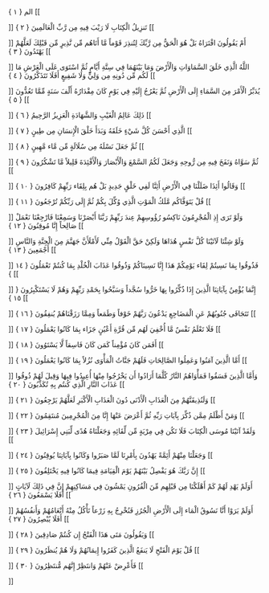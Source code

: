 الم { ۱ }
[[


]] 
تَنزِيلُ الْكِتَابِ لَا رَيْبَ فِيهِ مِن رَّبِّ الْعَالَمِينَ { ۲ }
[[


]] 
أَمْ يَقُولُونَ افْتَرَاهُ بَلْ هُوَ الْحَقُّ مِن رَّبِّكَ لِتُنذِرَ قَوْماً مَّا أَتَاهُم مِّن نَّذِيرٍ مِّن قَبْلِكَ لَعَلَّهُمْ يَهْتَدُونَ { ۳ }
[[


]] 
اللَّهُ الَّذِي خَلَقَ السَّمَاوَاتِ وَالْأَرْضَ وَمَا بَيْنَهُمَا فِي سِتَّةِ أَيَّامٍ ثُمَّ اسْتَوَى عَلَى الْعَرْشِ مَا لَكُم مِّن دُونِهِ مِن وَلِيٍّ وَلَا شَفِيعٍ أَفَلَا تَتَذَكَّرُونَ { ٤ }
[[


]] 
يُدَبِّرُ الْأَمْرَ مِنَ السَّمَاءِ إِلَى الْأَرْضِ ثُمَّ يَعْرُجُ إِلَيْهِ فِي يَوْمٍ كَانَ مِقْدَارُهُ أَلْفَ سَنَةٍ مِّمَّا تَعُدُّونَ { ٥ }
[[


]] 
ذَلِكَ عَالِمُ الْغَيْبِ وَالشَّهَادَةِ الْعَزِيزُ الرَّحِيمُ { ٦ }
[[


]] 
الَّذِي أَحْسَنَ كُلَّ شَيْءٍ خَلَقَهُ وَبَدَأَ خَلْقَ الْإِنسَانِ مِن طِينٍ { ٧ }
[[


]] 
ثُمَّ جَعَلَ نَسْلَهُ مِن سُلَالَةٍ مِّن مَّاء مَّهِينٍ { ۸ }
[[


]] 
ثُمَّ سَوَّاهُ وَنَفَخَ فِيهِ مِن رُّوحِهِ وَجَعَلَ لَكُمُ السَّمْعَ وَالْأَبْصَارَ وَالْأَفْئِدَةَ قَلِيلاً مَّا تَشْكُرُونَ { ۹ }
[[


]] 
وَقَالُوا أَئِذَا ضَلَلْنَا فِي الْأَرْضِ أَئِنَّا لَفِي خَلْقٍ جَدِيدٍ بَلْ هُم بِلِقَاء رَبِّهِمْ كَافِرُونَ { ۱۰ }
[[


]] 
قُلْ يَتَوَفَّاكُم مَّلَكُ الْمَوْتِ الَّذِي وُكِّلَ بِكُمْ ثُمَّ إِلَى رَبِّكُمْ تُرْجَعُونَ { ۱۱ }
[[


]] 
وَلَوْ تَرَى إِذِ الْمُجْرِمُونَ نَاكِسُو رُؤُوسِهِمْ عِندَ رَبِّهِمْ رَبَّنَا أَبْصَرْنَا وَسَمِعْنَا فَارْجِعْنَا نَعْمَلْ صَالِحاً إِنَّا مُوقِنُونَ { ۱۲ }
[[


]] 
وَلَوْ شِئْنَا لَآتَيْنَا كُلَّ نَفْسٍ هُدَاهَا وَلَكِنْ حَقَّ الْقَوْلُ مِنِّي لَأَمْلَأَنَّ جَهَنَّمَ مِنَ الْجِنَّةِ وَالنَّاسِ أَجْمَعِينَ { ۱۳ }
[[


]] 
فَذُوقُوا بِمَا نَسِيتُمْ لِقَاء يَوْمِكُمْ هَذَا إِنَّا نَسِينَاكُمْ وَذُوقُوا عَذَابَ الْخُلْدِ بِمَا كُنتُمْ تَعْمَلُونَ { ۱٤ }
[[


]] 
إِنَّمَا يُؤْمِنُ بِآيَاتِنَا الَّذِينَ إِذَا ذُكِّرُوا بِهَا خَرُّوا سُجَّداً وَسَبَّحُوا بِحَمْدِ رَبِّهِمْ وَهُمْ لَا يَسْتَكْبِرُونَ { ۱٥ }
[[


]] 
تَتَجَافَى جُنُوبُهُمْ عَنِ الْمَضَاجِعِ يَدْعُونَ رَبَّهُمْ خَوْفاً وَطَمَعاً وَمِمَّا رَزَقْنَاهُمْ يُنفِقُونَ { ۱٦ }
[[


]] 
فَلَا تَعْلَمُ نَفْسٌ مَّا أُخْفِيَ لَهُم مِّن قُرَّةِ أَعْيُنٍ جَزَاء بِمَا كَانُوا يَعْمَلُونَ { ۱٧ }
[[


]] 
أَفَمَن كَانَ مُؤْمِناً كَمَن كَانَ فَاسِقاً لَّا يَسْتَوُونَ { ۱۸ }
[[


]] 
أَمَّا الَّذِينَ آمَنُوا وَعَمِلُوا الصَّالِحَاتِ فَلَهُمْ جَنَّاتُ الْمَأْوَى نُزُلاً بِمَا كَانُوا يَعْمَلُونَ { ۱۹ }
[[


]] 
وَأَمَّا الَّذِينَ فَسَقُوا فَمَأْوَاهُمُ النَّارُ كُلَّمَا أَرَادُوا أَن يَخْرُجُوا مِنْهَا أُعِيدُوا فِيهَا وَقِيلَ لَهُمْ ذُوقُوا عَذَابَ النَّارِ الَّذِي كُنتُم بِهِ تُكَذِّبُونَ { ۲۰ }
[[


]] 
وَلَنُذِيقَنَّهُمْ مِنَ الْعَذَابِ الْأَدْنَى دُونَ الْعَذَابِ الْأَكْبَرِ لَعَلَّهُمْ يَرْجِعُونَ { ۲۱ }
[[


]] 
وَمَنْ أَظْلَمُ مِمَّن ذُكِّرَ بِآيَاتِ رَبِّهِ ثُمَّ أَعْرَضَ عَنْهَا إِنَّا مِنَ الْمُجْرِمِينَ مُنتَقِمُونَ { ۲۲ }
[[


]] 
وَلَقَدْ آتَيْنَا مُوسَى الْكِتَابَ فَلَا تَكُن فِي مِرْيَةٍ مِّن لِّقَائِهِ وَجَعَلْنَاهُ هُدًى لِّبَنِي إِسْرَائِيلَ { ۲۳ }
[[


]] 
وَجَعَلْنَا مِنْهُمْ أَئِمَّةً يَهْدُونَ بِأَمْرِنَا لَمَّا صَبَرُوا وَكَانُوا بِآيَاتِنَا يُوقِنُونَ { ۲٤ }
[[


]] 
إِنَّ رَبَّكَ هُوَ يَفْصِلُ بَيْنَهُمْ يَوْمَ الْقِيَامَةِ فِيمَا كَانُوا فِيهِ يَخْتَلِفُونَ { ۲٥ }
[[


]] 
أَوَلَمْ يَهْدِ لَهُمْ كَمْ أَهْلَكْنَا مِن قَبْلِهِم مِّنَ الْقُرُونِ يَمْشُونَ فِي مَسَاكِنِهِمْ إِنَّ فِي ذَلِكَ لَآيَاتٍ أَفَلَا يَسْمَعُونَ { ۲٦ }
[[


]] 
أَوَلَمْ يَرَوْا أَنَّا نَسُوقُ الْمَاء إِلَى الْأَرْضِ الْجُرُزِ فَنُخْرِجُ بِهِ زَرْعاً تَأْكُلُ مِنْهُ أَنْعَامُهُمْ وَأَنفُسُهُمْ أَفَلَا يُبْصِرُونَ { ۲٧ }
[[


]] 
وَيَقُولُونَ مَتَى هَذَا الْفَتْحُ إِن كُنتُمْ صَادِقِينَ { ۲۸ }
[[


]] 
قُلْ يَوْمَ الْفَتْحِ لَا يَنفَعُ الَّذِينَ كَفَرُوا إِيمَانُهُمْ وَلَا هُمْ يُنظَرُونَ { ۲۹ }
[[


]] 
فَأَعْرِضْ عَنْهُمْ وَانتَظِرْ إِنَّهُم مُّنتَظِرُونَ { ۳۰ }
[[


]]